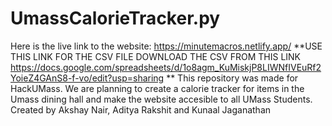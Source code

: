 # UmassCalorieTracker.py
Here is the live link to the website: https://minutemacros.netlify.app/
**USE THIS LINK FOR THE CSV FILE DOWNLOAD THE CSV FROM THIS LINK https://docs.google.com/spreadsheets/d/1o8agm_KuMiskjP8LIWNfIVEuRf2YoieZ4GAnS8-f-vo/edit?usp=sharing **
This repository was made for HackUMass. We are planning to create a calorie tracker for items in the Umass dining hall and make the website accesible to all UMass Students. Created by Akshay Nair, Aditya Rakshit and Kunaal Jaganathan
